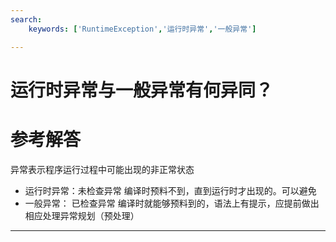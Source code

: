 ```yaml
---
search:
    keywords: ['RuntimeException','运行时异常','一般异常']

---
```



# 运行时异常与一般异常有何异同？

# 参考解答

异常表示程序运行过程中可能出现的非正常状态
* 运行时异常：未检查异常  编译时预料不到，直到运行时才出现的。可以避免
* 一般异常： 已检查异常 编译时就能够预料到的，语法上有提示，应提前做出相应处理异常规划（预处理）

---

